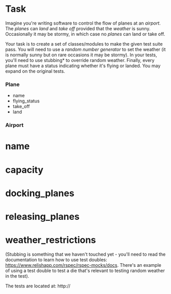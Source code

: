 # Task

Imagine you're writing software to control the flow of planes at an _airport_. The _planes_ can *land* and *take off* provided that the _weather_ is sunny. Occasionally it may be stormy, in which case no _planes_ can land or take off.

Your task is to create a set of classes/modules to make the given test suite pass. You will need to use a *random number generator* to set the weather (it is normally sunny but on rare occasions it may be stormy). In your tests, you'll need to use stubbing* to override random weather. Finally, every plane must have a status indicating whether it's flying or landed. You may expand on the original tests.

### Plane
* name
* flying_status
* take_off
* land

### Airport
# name
# capacity
# docking_planes
# releasing_planes
# weather_restrictions


(Stubbing is something that we haven't touched yet - you'll need to read the documentation to learn how to use test doubles: https://www.relishapp.com/rspec/rspec-mocks/docs. There's an example of using a test double to test a die that's relevant to testing random weather in the test).

The tests are located at: http://